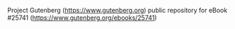 Project Gutenberg (https://www.gutenberg.org) public repository for eBook #25741 (https://www.gutenberg.org/ebooks/25741)
